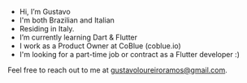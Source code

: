 - Hi, I’m Gustavo
- I'm both Brazilian and Italian
- Residing in Italy.
- I’m currently learning Dart & Flutter
- I work as a Product Owner at CoBlue (coblue.io)
- I'm looking for a part-time job or contract as a Flutter developer :)

Feel free to reach out to me at gustavoloureiroramos@gmail.com.

